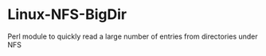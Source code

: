# Linux-NFS-BigDir
Perl module to quickly read a large number of entries from directories under NFS
